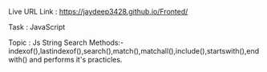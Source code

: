 Live URL Link : https://jaydeep3428.github.io/Fronted/

Task : JavaScript

Topic : Js String Search Methods:-indexof(),lastindexof(),search(),match(),matchall(),include(),startswith(),endwith() and performs it's practicles.

